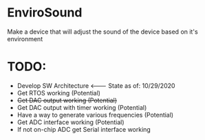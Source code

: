 # EnviroSound
Make a device that will adjust the sound of the device based on it's environment

# TODO:
* Develop SW Architecture <--- State as of: 10/29/2020
* Get RTOS working (Potential)
* ~~Get DAC output working (Potential)~~
* Get DAC output with timer working (Potential)
* Have a way to generate various frequencies (Potential)
* Get ADC interface working (Potential)
* If not on-chip ADC get Serial interface working

